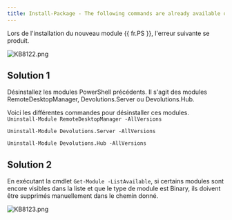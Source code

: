 ```yaml
---
title: Install-Package - The following commands are already available on this system
---
```


Lors de l'installation du nouveau module {{ fr.PS }}, l'erreur suivante se produit.

![KB8122.png](/img/en/kb/KB8122.png)

## Solution 1

Désinstallez les modules PowerShell précédents. Il s'agit des modules RemoteDesktopManager, Devolutions.Server ou Devolutions.Hub.

Voici les différentes commandes pour désinstaller ces modules.  
`Uninstall-Module RemoteDesktopManager -AllVersions`  

`Uninstall-Module Devolutions.Server -AllVersions`  

`Uninstall-Module Devolutions.Hub -AllVersions`  

## Solution 2

En exécutant la cmdlet `Get-Module -ListAvailable`, si certains modules sont encore visibles dans la liste et que le type de module est Binary, ils doivent être supprimés manuellement dans le chemin donné.

![KB8123.png](/img/en/kb/KB8123.png)